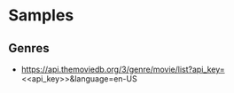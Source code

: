 # Samples

## Genres
- https://api.themoviedb.org/3/genre/movie/list?api_key=<<api_key>>&language=en-US
